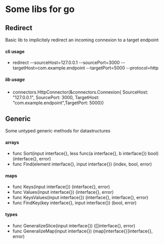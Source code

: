 # Some libs for go

## Redirect 
Basic lib to implicitely redirect an incoming connexion to a target endpoint

#### cli usage
- redirect --sourceHost=127.0.0.1 --sourcePort=3000 --targetHost=com.example.endpoint --targetPort=5000 --protocol=http

##### lib usage
- connectors.HttpConnector(&connectors.Connexion{ SourceHost: "127.0.0.1", SourcePort: 3000, TargetHost: "com.example.endpoint",TargetPort: 5000})


## Generic 
Some untyped generic methods for datastructures

#### arrays
- func Sort(input interface{}, less func(a interface{}, b interface{}) bool) (interface{}, error)
- func Find(element interface{}, input interface{}) (index, bool, error)

#### maps
- func Keys(input interface{}) (interface{}, error)
- func Values(input interface{}) (interface{}, error)
- func KeysValues(input interface{}) (interface{}, interface{}, error)
- func FindKey(key interface{}, input interface{}) (bool, error)

#### types
- func GeneralizeSlice(input interface{}) ([]interface{}, error)
- func GeneralizeMap(input interface{}) (map[interface{}]interface{}, error)